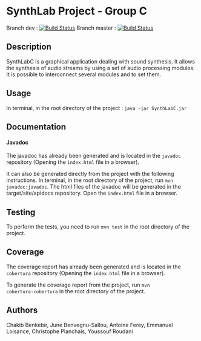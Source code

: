 # SynthLab Project - Group C

Branch dev : [![Build Status](https://travis-ci.com/Kwodhan/SynthLabC.svg?token=6zdxF4MUzxXu29Z8EQzC&branch=dev)](https://travis-ci.com/Kwodhan/SynthLabC) Branch master : [![Build Status](https://travis-ci.com/Kwodhan/SynthLabC.svg?token=yEvcBv9NYXmyDfvx1xFm&branch=master)](https://travis-ci.com/Kwodhan/SynthLabC)

## Description
SynthLabC is a graphical application dealing with sound synthesis. It allows the synthesis of audio streams by using a set of audio processing modules. It is possible to interconnect several modules and to set them.

## Usage 
In terminal, in the root directory of the project : ``` java -jar SynthLabC.jar ```

## Documentation
#### Javadoc
The javadoc has already been generated and is located in the ```javadoc``` repository (Opening the ```index.html``` file in a browser). 

It can also be generated directly from the project with the following instructions.
In terminal, in the root directory of the project, run ```mvn javadoc:javadoc```.
The html files of the javadoc will be generated in the target/site/apidocs repository. Open the ```index.html``` file in a browser.

## Testing

To perform the tests, you need to run ```mvn test``` in the root directory of the project. 

## Coverage 
The coverage report has already been generated and is located in the ```cobertura``` repository (Opening the ```index.html``` file in a browser).

To generate the coverage report from the project, run ```mvn cobertura:cobertura``` in the root directory of the project.


## Authors

Chakib Benkebir,
June Benvegnu-Sallou,
Antoine Ferey,
Emmanuel Loisance,
Christophe Planchais,
Youssouf Roudani
